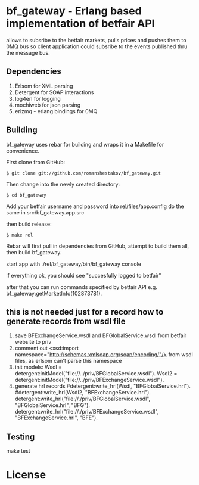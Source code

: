 bf_gateway - Erlang based implementation of betfair API
==============================================

allows to subsribe to the betfair markets, pulls prices and pushes them to 0MQ bus so client application could subsribe to the events published thru the message bus.

## Dependencies

1. Erlsom for XML parsing
2. Detergent for SOAP interactions
3. log4erl for logging
4. mochiweb for json parsing
5. erlzmq - erlang bindings for 0MQ

## Building

bf_gateway uses rebar for building and wraps it in a Makefile for convenience.

First clone from GitHub:

    $ git clone git://github.com/romanshestakov/bf_gateway.git

Then change into the newly created directory:

    $ cd bf_gateway

Add your betfair username and password into rel/files/app.config
do the same in src/bf_gateway.app.src

then build release:

    $ make rel

Rebar will first pull in dependencies from GitHub, attempt to build them all, then build bf_gateway.

start app with 
./rel/bf_gateway/bin/bf_gateway console

if everything ok, you should see 
"succesfully logged to betfair"

after that you can run commands specified by betfair API
e.g.
bf_gateway:getMarketInfo(102873781).



## this is not needed just for a record how to generate records from wsdl file
1. save BFExchangeService.wsdl and BFGlobalService.wsdl from betfair website to priv
2. comment out  <xsd:import namespace="http://schemas.xmlsoap.org/soap/encoding/"/> from wsdl files, as erlsom can't parse this 
namespace
3. init models:
Wsdl = detergent:initModel("file://../priv/BFGlobalService.wsdl").
Wsdl2 = detergent:initModel("file://../priv/BFExchangeService.wsdl").
4. generate hrl records
#detergent:write_hrl(Wsdl, "BFGlobalService.hrl").
#detergent:write_hrl(Wsdl2, "BFExchangeService.hrl").
detergent:write_hrl("file://./priv/BFGlobalService.wsdl", "BFGlobalService.hrl", "BFG").
detergent:write_hrl("file://./priv/BFExchangeService.wsdl", "BFExchangeService.hrl", "BFE").

## Testing

make test

License
=======
